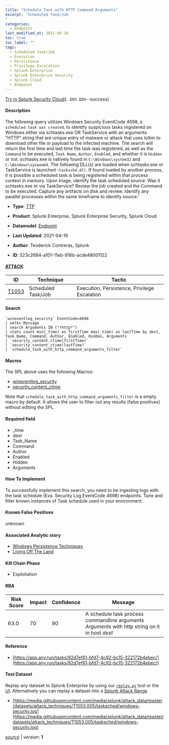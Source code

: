 ```yaml
---
title: "Schedule Task with HTTP Command Arguments"
excerpt: "Scheduled Task/Job
"
categories:
  - Endpoint
last_modified_at: 2021-04-19
toc: true
toc_label: ""
tags:
  - Scheduled Task/Job
  - Execution
  - Persistence
  - Privilege Escalation
  - Splunk Enterprise
  - Splunk Enterprise Security
  - Splunk Cloud
  - Endpoint
---
```




[Try in Splunk Security Cloud](https://www.splunk.com/en_splunk_app_enrichmentus/cyber-security.html){: .btn .btn--success}

#### Description

The following query utilizes Windows Security EventCode 4698, `A scheduled task was created`, to identify suspicious tasks registered on Windows either via schtasks.exe OR TaskService with an arguments "HTTP" string that are unique entry of malware or attack that uses lolbin to download other file or payload to the infected machine. The search will return the first time and last time the task was registered, as well as the `Command` to be executed, `Task Name`, `Author`, `Enabled`, and whether it is `Hidden` or not. schtasks.exe is natively found in `C:\Windows\system32` and `C:\Windows\syswow64`. The following DLL(s) are loaded when schtasks.exe or TaskService is launched -`taskschd.dll`. If found loaded by another process, it is possible a scheduled task is being registered within that process context in memory. Upon triage, identify the task scheduled source. Was it schtasks.exe or via TaskService? Review the job created and the Command to be executed. Capture any artifacts on disk and review. Identify any parallel processes within the same timeframe to identify source.'

- **Type**: [TTP](https://github.com/splunk/security_content/wiki/object-Analytic-Types)
- **Product**: Splunk Enterprise, Splunk Enterprise Security, Splunk Cloud
- **Datamodel**: [Endpoint](https://docs.splunk.com/Documentation/CIM/latest/User/Endpoint)

- **Last Updated**: 2021-04-19
- **Author**: Teoderick Contreras, Splunk
- **ID**: 523c2684-a101-11eb-916b-acde48001122


#### [ATT&CK](https://attack.mitre.org/)

| ID             | Technique        |  Tactic             |
| -------------- | ---------------- |-------------------- |
| [T1053](https://attack.mitre.org/techniques/T1053/) | Scheduled Task/Job | Execution, Persistence, Privilege Escalation |

#### Search

```
`wineventlog_security` EventCode=4698 
| xmlkv Message
| search Arguments IN ("*http*") 
| stats count min(_time) as firstTime max(_time) as lastTime by dest, Task_Name, Command, Author, Enabled, Hidden, Arguments 
| `security_content_ctime(firstTime)` 
| `security_content_ctime(lastTime)` 
| `schedule_task_with_http_command_arguments_filter`
```

#### Macros
The SPL above uses the following Macros:
* [wineventlog_security](https://github.com/splunk/security_content/blob/develop/macros/wineventlog_security.yml)
* [security_content_ctime](https://github.com/splunk/security_content/blob/develop/macros/security_content_ctime.yml)

Note that `schedule_task_with_http_command_arguments_filter` is a empty macro by default. It allows the user to filter out any results (false positives) without editing the SPL.

#### Required field
* _time
* dest
* Task_Name
* Command
* Author
* Enabled
* Hidden
* Arguments


#### How To Implement
To successfully implement this search, you need to be ingesting logs with the task schedule (Exa. Security Log EventCode 4698) endpoints. Tune and filter known instances of Task schedule used in your environment.

#### Known False Positives
unknown

#### Associated Analytic story
* [Windows Persistence Techniques](/stories/windows_persistence_techniques)
* [Living Off The Land](/stories/living_off_the_land)


#### Kill Chain Phase
* Exploitation



#### RBA

| Risk Score  | Impact      | Confidence   | Message      |
| ----------- | ----------- |--------------|--------------|
| 63.0 | 70 | 90 | A schedule task process commandline arguments $Arguments$ with http string on it in host $dest$ |




#### Reference

* [https://app.any.run/tasks/92d7ef61-bfd7-4c92-bc15-322172b4ebec/](https://app.any.run/tasks/92d7ef61-bfd7-4c92-bc15-322172b4ebec/)



#### Test Dataset
Replay any dataset to Splunk Enterprise by using our [`replay.py`](https://github.com/splunk/attack_data#using-replaypy) tool or the [UI](https://github.com/splunk/attack_data#using-ui).
Alternatively you can replay a dataset into a [Splunk Attack Range](https://github.com/splunk/attack_range#replay-dumps-into-attack-range-splunk-server)


* [https://media.githubusercontent.com/media/splunk/attack_data/master/datasets/attack_techniques/T1053.005/tasksched/windows-security.log](https://media.githubusercontent.com/media/splunk/attack_data/master/datasets/attack_techniques/T1053.005/tasksched/windows-security.log)



[*source*](https://github.com/splunk/security_content/tree/develop/detections/endpoint/schedule_task_with_http_command_arguments.yml) \| *version*: **1**